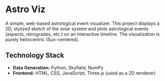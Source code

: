 # Astro Viz

A simple, web-based astrological event visualizer. This project displays a 2D, stylized sketch of the solar system and plots astrological events (aspects, retrogrades, etc.) on an interactive timeline. The visualization is purely heliocentric (Sun-centered).

## Technology Stack

-   **Data Generation:** Python, Skyfield, NumPy
-   **Frontend:** HTML, CSS, JavaScript, Three.js (used as a 2D renderer)
